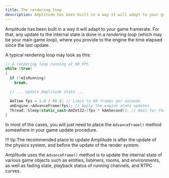 ```yaml
---
title: The rendering loop
description: Amplitude has been built in a way it will adapt to your game framerate, through its update procedure.
---
```


Amplitude has been built in a way it will adapt to your game framerate. For that, any update to the internal state is done in a _rendering loop_ (which may be your main game loop), where you provide to the engine the time elapsed since the last update.

A typical rendering loop may look as this:

```cpp
// A rendering loop running at 60 FPS
while (true)
{
  if (!mIsRunning)
    break;

  // ... Update Amplitude state ...

  AmTime fps = 1.0 / 60.0; // Limit to 60 frames per seconds
  amEngine->AdvanceFrame(fps); // Apply the engine state updates
  Thread::Sleep(static_cast<AmInt32>(fps * kAmSecond)); // Wait for the next frame to start
}
```

In most of the cases, you will just need to place the `AdvanceFrame()` method somewhere in your game update procedure.

!!! tip
    The recommended place to update Amplitude is after the update of the physics system, and before the update of the render system.

Amplitude uses the `AdvanceFrame()` method is to update the internal state of various game objects such as entities, listeners, rooms, and environments, as well as fading state, playback status of running channels, and RTPC curves.
